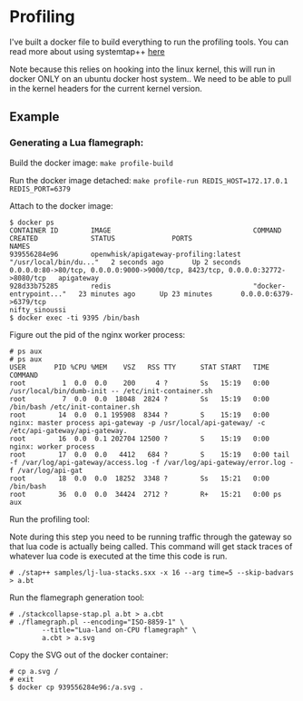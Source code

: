 # Profiling

I've built a docker file to build everything to run the profiling tools. You can read more about using systemtap++ [here](http://github.com/openresty/stapxx)

Note because this relies on hooking into the linux kernel, this will run in docker ONLY on an ubuntu docker host system.. We need to be able to pull in the kernel headers for the current kernel version.

## Example
### Generating a Lua flamegraph:

Build the docker image:
`make profile-build`

Run the docker image detached:
`make profile-run REDIS_HOST=172.17.0.1 REDIS_PORT=6379`

Attach to the docker image:

```
$ docker ps
CONTAINER ID        IMAGE                                   COMMAND                  CREATED             STATUS              PORTS                                                                           NAMES
939556284e96        openwhisk/apigateway-profiling:latest   "/usr/local/bin/du..."   2 seconds ago       Up 2 seconds        0.0.0.0:80->80/tcp, 0.0.0.0:9000->9000/tcp, 8423/tcp, 0.0.0.0:32772->8080/tcp   apigateway
928d33b75285        redis                                   "docker-entrypoint..."   23 minutes ago      Up 23 minutes       0.0.0.0:6379->6379/tcp                                                          nifty_sinoussi
$ docker exec -ti 9395 /bin/bash
```

Figure out the pid of the nginx worker process:

```
# ps aux
# ps aux
USER       PID %CPU %MEM    VSZ   RSS TTY      STAT START   TIME COMMAND
root         1  0.0  0.0    200     4 ?        Ss   15:19   0:00 /usr/local/bin/dumb-init -- /etc/init-container.sh
root         7  0.0  0.0  18048  2824 ?        Ss   15:19   0:00 /bin/bash /etc/init-container.sh
root        14  0.0  0.1 195908  8344 ?        S    15:19   0:00 nginx: master process api-gateway -p /usr/local/api-gateway/ -c /etc/api-gateway/api-gateway.
root        16  0.0  0.1 202704 12500 ?        S    15:19   0:00 nginx: worker process
root        17  0.0  0.0   4412   684 ?        S    15:19   0:00 tail -f /var/log/api-gateway/access.log -f /var/log/api-gateway/error.log -f /var/log/api-gat
root        18  0.0  0.0  18252  3348 ?        Ss   15:21   0:00 /bin/bash
root        36  0.0  0.0  34424  2712 ?        R+   15:21   0:00 ps aux
````

Run the profiling tool:

Note during this step you need to be running traffic through the gateway so that lua code is actually being called. This command will get stack traces of whatever lua code is executed at the time this code is run.

```
# ./stap++ samples/lj-lua-stacks.sxx -x 16 --arg time=5 --skip-badvars > a.bt

```

Run the flamegraph generation tool:

```
# ./stackcollapse-stap.pl a.bt > a.cbt
# ./flamegraph.pl --encoding="ISO-8859-1" \
        --title="Lua-land on-CPU flamegraph" \
        a.cbt > a.svg
```

Copy the SVG out of the docker container:

```
# cp a.svg /
# exit
$ docker cp 939556284e96:/a.svg .
```
